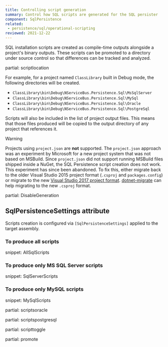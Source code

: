 ```yaml
---
title: Controlling script generation
summary: Control how SQL scripts are generated for the SQL persister
component: SqlPersistence
related:
 - persistence/sql/operational-scripting
reviewed: 2021-12-22
---
```



SQL installation scripts are created as compile-time outputs alongside a project's binary outputs. These scripts can be promoted to a directory under source control so that differences can be tracked and analyzed.

partial: scriptlocation

For example, for a project named `ClassLibrary` built in Debug mode, the following directories will be created.

 * `ClassLibrary\bin\Debug\NServiceBus.Persistence.Sql\MsSqlServer`
 * `ClassLibrary\bin\Debug\NServiceBus.Persistence.Sql\MySql`
 * `ClassLibrary\bin\Debug\NServiceBus.Persistence.Sql\Oracle`
 * `ClassLibrary\bin\Debug\NServiceBus.Persistence.Sql\PostgreSql`

Scripts will also be included in the list of project output files. This means that those files produced will be copied to the output directory of any project that references it.

> [!WARNING]
> Projects using `project.json` are **not** supported. The `project.json` approach was an experiment by Microsoft for a new project system that was not based on MSBuild. Since `project.json` did not support running MSBuild files shipped inside a NuGet, the SQL Persistence script creation does not work. This experiment has since been abandoned. To fix this, either migrate back to the older Visual Studio 2015 project format (`.csproj` and `packages.config`) or migrate to the new [Visual Studio 2017 project format](https://docs.microsoft.com/en-us/dotnet/core/tools/project-json-to-csproj). [dotnet-migrate](https://docs.microsoft.com/en-us/dotnet/core/tools/dotnet-migrate) can help migrating to the new `.csproj` format.

partial: DisableGeneration

## SqlPersistenceSettings attribute

Scripts creation is configured via `[SqlPersistenceSettings]` applied to the target assembly.


### To produce all scripts

snippet: AllSqlScripts


### To produce only MS SQL Server scripts

snippet: SqlServerScripts


### To produce only MySQL scripts

snippet: MySqlScripts

partial: scriptsoracle

partial: scriptspostgresql


partial: scripttoggle

partial: promote
